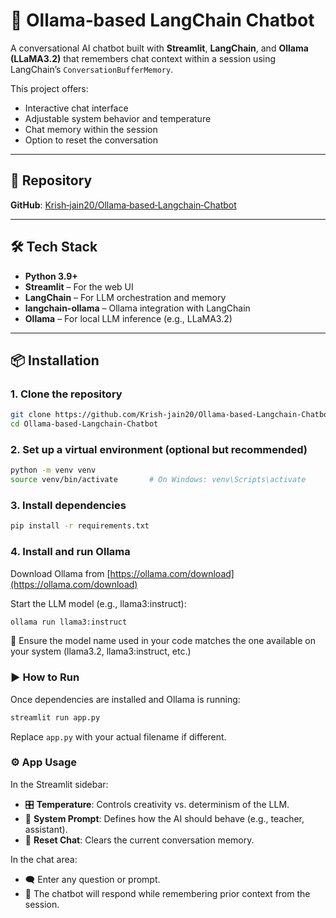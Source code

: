 # 🧠 Ollama‑based LangChain Chatbot

A conversational AI chatbot built with **Streamlit**, **LangChain**, and **Ollama (LLaMA3.2)** that remembers chat context within a session using LangChain’s `ConversationBufferMemory`.

This project offers:
- Interactive chat interface
- Adjustable system behavior and temperature
- Chat memory within the session
- Option to reset the conversation

---

## 🚀 Repository

**GitHub**: [Krish‑jain20/Ollama‑based‑Langchain‑Chatbot](https://github.com/Krish-jain20/Ollama-based-Langchain-Chatbot.git)

---

## 🛠️ Tech Stack

- **Python 3.9+**  
- **Streamlit** – For the web UI  
- **LangChain** – For LLM orchestration and memory  
- **langchain-ollama** – Ollama integration with LangChain  
- **Ollama** – For local LLM inference (e.g., LLaMA3.2)

---

## 📦 Installation

### 1. Clone the repository
```bash
git clone https://github.com/Krish-jain20/Ollama-based-Langchain-Chatbot.git
cd Ollama-based-Langchain-Chatbot
```
### 2. Set up a virtual environment (optional but recommended)
```bash
python -m venv venv
source venv/bin/activate       # On Windows: venv\Scripts\activate
```
### 3. Install dependencies
```bash
pip install -r requirements.txt
```


### 4. Install and run Ollama
Download Ollama from [https://ollama.com/download](https://ollama.com/download)

Start the LLM model (e.g., llama3:instruct):
```bash
ollama run llama3:instruct
```
🔁 Ensure the model name used in your code matches the one available on your system (llama3.2, llama3:instruct, etc.)

### ▶️ How to Run
Once dependencies are installed and Ollama is running:
```bash
streamlit run app.py
```
Replace `app.py` with your actual filename if different.

### ⚙️ App Usage
In the Streamlit sidebar:
- 🎛️ **Temperature**: Controls creativity vs. determinism of the LLM.
- 🧠 **System Prompt**: Defines how the AI should behave (e.g., teacher, assistant).
- 🔄 **Reset Chat**: Clears the current conversation memory.

In the chat area:
- 🗨️ Enter any question or prompt.
- 🧵 The chatbot will respond while remembering prior context from the session.
